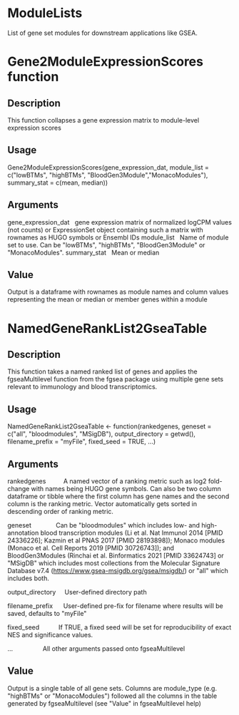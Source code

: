 # ModuleLists

List of gene set modules for downstream applications like GSEA.

# Gene2ModuleExpressionScores function

## Description

This function collapses a gene expression matrix to module-level expression scores

## Usage

Gene2ModuleExpressionScores(gene_expression_dat, module_list = c("lowBTMs", "highBTMs", "BloodGen3Module","MonacoModules"), summary_stat = c(mean, median)) 

## Arguments

gene_expression_dat &nbsp; gene expression matrix of normalized logCPM values (not counts) or ExpressionSet object containing such a matrix with rownames as HUGO symbols or Ensembl IDs
module_list &nbsp; Name of module set to use. Can be "lowBTMs", "highBTMs", "BloodGen3Module" or "MonacoModules".
summary_stat &nbsp; Mean or median

## Value

Output is a dataframe with rownames as module names and column values representing the mean or median or member genes within a module


# NamedGeneRankList2GseaTable

## Description

This function takes a named ranked list of genes and applies the fgseaMultilevel function from the fgsea package using multiple gene sets relevant to immunology and blood transcriptomics.

## Usage

NamedGeneRankList2GseaTable <- function(rankedgenes, geneset = c("all", "bloodmodules", "MSigDB"), output_directory = getwd(), filename_prefix = "myFile", fixed_seed = TRUE, ...)

## Arguments

rankedgenes          A named vector of a ranking metric such as log2 fold-change with names being HUGO gene symbols. Can also be two column dataframe or tibble       where the first column has gene names and the second column is the ranking metric. Vector automatically gets sorted in descending order of ranking metric.

geneset              Can be "bloodmodules" which includes low- and high-annotation blood transcription modules (Li et al. Nat Immunol 2014 [PMID 24336226]; Kazmin et al PNAS 2017 [PMID 28193898]); Monaco modules (Monaco et al. Cell Reports 2019 [PMID 30726743]); and BloodGen3Modules (Rinchai et al. Binformatics 2021 [PMID 33624743] or "MSigDB" which includes most collections from the Molecular Signature Database v7.4 (https://www.gsea-msigdb.org/gsea/msigdb/) or "all" which includes both.

output_directory     User-defined directory path

filename_prefix      User-defined pre-fix for filename where results will be saved, defaults to "myFile"

fixed_seed           If TRUE, a fixed seed will be set for reproducibility of exact NES and significance values.

 ...                 All other arguments passed onto fgseaMultilevel

## Value

Output is a single table of all gene sets. Columns are module_type (e.g. "highBTMs" or "MonacoModules") followed all the columns in the table generated by fgseaMultilevel (see "Value" in fgseaMultilevel help) 
